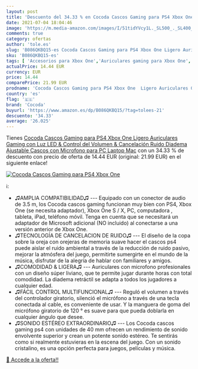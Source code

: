 ```yaml
---
layout: post
title: 'Descuento del 34.33 % en Cocoda Cascos Gaming para PS4 Xbox One  '
date: 2021-07-04 18:04:46
image: 'https://m.media-amazon.com/images/I/51tidYVcy1L._SL500_._SL400_.jpg'
comments: true
category: ofertas
author: 'tole.es'
slug: 'B086QKBQ15-es Cocoda Cascos Gaming para PS4 Xbox One Ligero Auriculares...'
sku: 'B086QKBQ15-es'
tags: [ 'Accesorios para Xbox One','Auriculares gaming para Xbox One','Auriculares para equipo de audio','Auriculares y accesorios','Electrónica','Hardware y juegos para PlayStation 4','Hardware y juegos para Xbox One','Videojuegos','cocoda','ps4','xbox', ]
actualPrice: 14.44 EUR
currency: EUR
price: 14.44
comparePrice: 21.99 EUR
prodname: 'Cocoda Cascos Gaming para PS4 Xbox One  Ligero Auriculares Gaming con Luz LED & Control del Volumen & Cancelación Ruido  Diadema Ajustable Cascos con Microfono para PC Laptop Mac'
country: 'es'
flag: '🇪🇸'
brand: 'Cocoda'
buyurl: 'https://www.amazon.es/dp/B086QKBQ15/?tag=tolees-21'
descuento: '34.33'
average: '26.025'
---
```


Tienes [Cocoda Cascos Gaming para PS4 Xbox One  Ligero Auriculares Gaming con Luz LED & Control del Volumen & Cancelación Ruido  Diadema Ajustable Cascos con Microfono para PC Laptop Mac](https://www.amazon.es/dp/B086QKBQ15/?tag=tolees-21) con un 34.33 % de descuento con precio de oferta de 14.44 EUR (original: 21.99 EUR) en el siguiente enlace!

[![Cocoda Cascos Gaming para PS4 Xbox One  ](https://m.media-amazon.com/images/I/51tidYVcy1L._SL500_._SL400_.jpg)](https://www.amazon.es/dp/B086QKBQ15/?tag=tolees-21)

ℹ️:

- ♫AMPLIA COMPATIBILIDAD♫ --- Equipado con un conector de audio de 3.5 m, los Cocoda cascos gaming funcionan muy bien con PS4, Xbox One (se necesita adaptador), Xbox One S / X, PC, computadora , tableta, iPad, teléfono móvil. Tenga en cuenta que se necesitará un adaptador de Microsoft adicional (NO incluido) al conectarse a una versión anterior de Xbox One.
- ♫TECNOLOGÍA DE CANCELACION DE RUIDO♫ --- El diseño de la copa sobre la oreja con orejeras de memoria suave hacer el cascos ps4 puede aislar el ruido ambiental a través de la reducción de ruido pasivo, mejorar la atmósfera del juego, permitirte sumergirte en el mundo de la música, disfrutar de la alegría de hablar con familiares y amigos.
- ♫COMODIDAD & LIGERA♫ --- Auriculares con microfono profesionales con un diseño súper liviano, que te permite jugar durante horas con total comodidad. La diadema retráctil se adapta a todos los jugadores a cualquier edad.
- ♫FÁCIL CONTROL MULTIFUNCIONAL♫ --- Reguló el volumen a través del controlador giratorio, silenció el micrófono a través de una tecla conectada al cable, es conveniente de usar. Y la manguera de goma del micrófono giratorio de 120 ° es suave para que pueda doblarla en cualquier ángulo que desee.
- ♫SONIDO ESTÉREO EXTRAORDINARIO♫ --- Los Cocoda cascos gaming ps4 con unidades de 40 mm ofrecen un rendimiento de sonido envolvente superior y crean un potente sonido estéreo. Te sentirás como si realmente estuvieras en la escena del juego. Con un sonido cristalino, es una opción perfecta para juegos, películas y música.

[🛒 Accede a la oferta!!](https://www.amazon.es/dp/B086QKBQ15/?tag=tolees-21)
